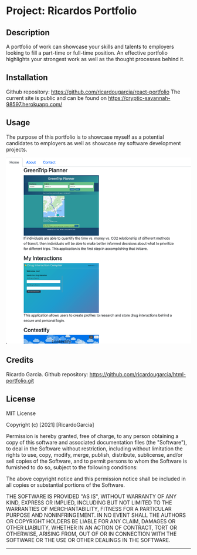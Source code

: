 # Project: Ricardos Portfolio

## Description

A portfolio of work can showcase your skills and talents to employers looking to fill a part-time or full-time position. An effective portfolio highlights your strongest work as well as the thought processes behind it.

## Installation

Github repository: https://github.com/ricardougarcia/react-portfolio
The current site is public and can be found on https://cryptic-savannah-98597.herokuapp.com/

## Usage

The purpose of this portfolio is to showcase myself as a potential candidates to employers as well as showcase my software development projects.

![Screenshot of Website](/src/assets/images/application-screenshot.png)

## Credits

Ricardo Garcia. Github repository: https://github.com/ricardougarcia/html-portfolio.git

## License

MIT License

Copyright (c) [2021] [RicardoGarcia]

Permission is hereby granted, free of charge, to any person obtaining a copy
of this software and associated documentation files (the "Software"), to deal
in the Software without restriction, including without limitation the rights
to use, copy, modify, merge, publish, distribute, sublicense, and/or sell
copies of the Software, and to permit persons to whom the Software is
furnished to do so, subject to the following conditions:

The above copyright notice and this permission notice shall be included in all
copies or substantial portions of the Software.

THE SOFTWARE IS PROVIDED "AS IS", WITHOUT WARRANTY OF ANY KIND, EXPRESS OR
IMPLIED, INCLUDING BUT NOT LIMITED TO THE WARRANTIES OF MERCHANTABILITY,
FITNESS FOR A PARTICULAR PURPOSE AND NONINFRINGEMENT. IN NO EVENT SHALL THE
AUTHORS OR COPYRIGHT HOLDERS BE LIABLE FOR ANY CLAIM, DAMAGES OR OTHER
LIABILITY, WHETHER IN AN ACTION OF CONTRACT, TORT OR OTHERWISE, ARISING FROM,
OUT OF OR IN CONNECTION WITH THE SOFTWARE OR THE USE OR OTHER DEALINGS IN THE
SOFTWARE.

---
